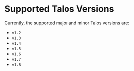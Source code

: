 # Supported Talos Versions

Currently, the supported major and minor Talos versions are:

- `v1.2`
- `v1.3`
- `v1.4`
- `v1.5`
- `v1.6`
- `v1.7`
- `v1.8`
